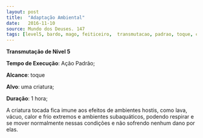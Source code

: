 ```yaml
---
layout: post
title:  "Adaptação Ambiental"
date:   2016-11-10
source: Mundo dos Deuses. 147
tags: [level5, bardo, mago, feiticeiro,  transmutacao, padrao, toque, criatura, hora]
---
```


**Transmutação de Nível 5**

**Tempo de Execução**: Ação Padrão;

**Alcance**: toque

**Alvo**: uma criatura;

**Duração**: 1 hora;

A criatura tocada fica  imune 
aos efeitos de ambientes hostis, como 
lava, vácuo, calor e frio extremos e ambientes subaquáticos, podendo respirar 
e se mover normalmente nessas condições e 
não sofrendo nenhum dano por elas.
